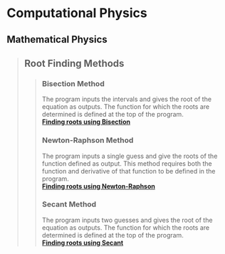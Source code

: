 # Computational Physics

## **Mathematical Physics**

> ## Root Finding Methods
>> ### Bisection Method
>> The program inputs the intervals and gives the root of the equation as outputs. The function for which the roots are determined is defined at the top of the program. <br>
>> **[Finding roots using Bisection](Mathematical-Physics\bisection.py)**
>>
>> ### Newton-Raphson Method
>> The program inputs a single guess and give the roots of the function defined as output. This method requires both the function and derivative of that function to be defined in the program. <br>
>> **[Finding roots using Newton-Raphson](Mathematical-Physics\newton.py)** 
>>
>> ### Secant Method
>> The program inputs two guesses and gives the root of the equation as outputs. The function for which the roots are determined is defined at the top of the program. <br>
>> **[Finding roots using Secant](Mathematical-Physics\secant.py)**
>>

